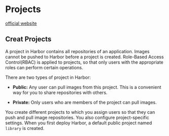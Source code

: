 # Projects

[official website](https://goharbor.io/docs/2.0.0/working-with-projects/)

## Creat Projects

A project in Harbor contains all repositories of an application. Images cannot be pushed to Harbor before a project is created. Role-Based Access Control(RBAC) is applied to projects, so that only users with the appropriate roles can perform certain operations.

There are two types of project in Harbor:

- **Public:** Any user can pull images from this project. This is a convenient way for you to share repositories with others.

- **Private:** Only users who are members of the project can pull images.

You create different projects to which you assign users so that they can push and pull image repositories. You also configure project-specific settings. When you first deploy Harbor, a default public project named `library` is created.
